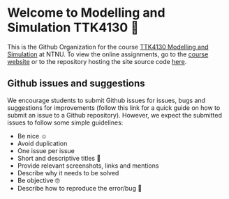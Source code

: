 # Welcome to Modelling and Simulation TTK4130 👋

This is the Github Organization for the course [TTK4130 Modelling and Simulation](https://www.ntnu.edu/studies/courses/TTK4130#tab=omEmnet) at NTNU. To view the online assignments, go to the [course website](https://ttk4130.github.io) or to the repository hosting the site source code [here](https://github.com/ttk4130/ttk4130.github.io).

## Github issues and suggestions

We encourage students to submit Github issues for issues, bugs and suggestions for improvements (follow this link for a quick guide on how to submit an issue to a Github repository). However, we expect the submitted issues to follow some simple guidelines:

  - Be nice ☺️
  - Avoid duplication
  - One issue per issue
  - Short and descriptive titles 🤏
  - Provide relevant screenshots, links and mentions
  - Describe why it needs to be solved
  - Be objective 🤓
  - Describe how to reproduce the error/bug 🐛

